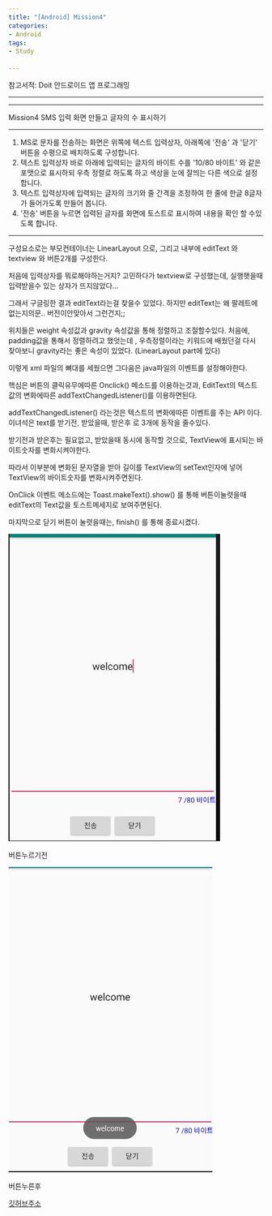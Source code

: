 ```yaml
---
title: "[Android] Mission4"
categories:
- Android
tags:
- Study

---
```


참고서적: Doit 안드로이드 앱 프로그래밍

---


---

Mission4 SMS 입력 화면 만들고 글자의 수 표시하기


---

1. MS로 문자를 전송하는 화면은 위쪽에 텍스트 입력상자, 아래쪽에 '전송' 과 '닫기' 버튼을 수평으로 배치하도록 구성합니다.
2.  텍스트 입력상자 바로 아래에 입력되는 글자의 바이트 수를 '10/80 바이트' 와 같은 포맷으로 표시하되 우측 정렬로 하도록 하고 색상을 눈에 잘띄는 다른 색으로 설정합니다.
3.  텍스트 입력상자에 입력되는 글자의 크기와 줄 간격을 조정하여 한 줄에 한글 8글자가 들어가도록 만들어 봅니다.
4.  '전송' 버튼을 누르면 입력된 글자를 화면에 토스트로 표시하여 내용을 확인 할 수있도록 합니다.

---

구성요소로는 부모컨테이너는 LinearLayout 으로, 그리고 내부에 editText 와 textview 와 버튼2개를 구성한다.

처음에 입력상자를 뭐로해야하는거지? 고민하다가 textview로 구성했는데, 실행햇을때 입력받을수 있는 상자가 뜨지않았다...

그래서 구글링한 결과 editText라는걸 찾을수 있었다. 하지만 editText는 왜 팔레트에 없는지의문.. 버전이안맞아서 그런건지;;

위치들은 weight 속성값과 gravity 속성값을 통해 정렬하고 조절할수있다. 처음에, padding값을 통해서 정렬하려고 했엇는데 ,  우측정렬이라는 키워드에 배웠던걸 다시 찾아보니 gravity라는 좋은 속성이 있었다. (LinearLayout part에 있다)

이렇게 xml 파일의 뼈대를 세웠으면 그다음은 java파일의 이벤트를 설정해야한다.

핵심은 버튼의 클릭유무에따른 Onclick() 메소드를 이용하는것과, EditText의 텍스트값의 변화에따른 addTextChangedListener()를 이용하면된다.

addTextChangedListener() 라는것은 텍스트의 변화에따른 이벤트를 주는 API 이다.
이녀석은 text를 받기전, 받았을때, 받은후 로 3개에 동작을 줄수있다.

받기전과 받은후는 필요없고, 받았을때 동시에 동작할 것으로, TextView에 표시되는 바이트숫자를 변화시켜야한다.

따라서 이부분에 변화된 문자열을 받아 길이를 TextView의 setText인자에 넣어 TextView의 바이트숫자를 변화시켜주면된다.

OnClick 이벤트 메소드에는 Toast.makeText().show() 를 통해 버튼이눌렷을때 editText의 Text값을 토스트메세지로 보여주면된다.

마지막으로 닫기 버튼이 눌렷을때는, finish() 를 통해 종료시켰다.

![Mission4-1](/assets/Misson4_1.JPG)

버튼누르기전 

![Mission4-2](/assets/Misson4_2.JPG)

버튼누른후



[깃허브주소](https://github.com/jowunnal/studyAndroid "github link")
